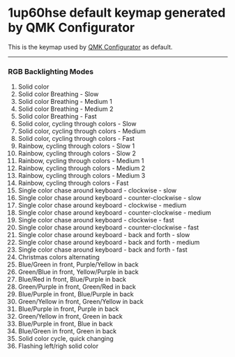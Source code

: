 # 1up60hse default keymap generated by QMK Configurator

This is the keymap used by [QMK Configurator](https://config.qmk.fm/#/1upkeyboards/1up60hse/LAYOUT_60_ansi) as default.  

------------

### RGB Backlighting Modes

1. Solid color
2. Solid color Breathing - Slow
3. Solid color Breathing - Medium 1
4. Solid color Breathing - Medium 2
5. Solid color Breathing - Fast
6. Solid color, cycling through colors - Slow
7. Solid color, cycling through colors - Medium
8. Solid color, cycling through colors - Fast
9. Rainbow, cycling through colors - Slow 1
10. Rainbow, cycling through colors - Slow 2
11. Rainbow, cycling through colors - Medium 1
12. Rainbow, cycling through colors - Medium 2
13. Rainbow, cycling through colors - Medium 3
14. Rainbow, cycling through colors - Fast
15. Single color chase around keyboard - clockwise - slow
16. Single color chase around keyboard - counter-clockwise - slow
17. Single color chase around keyboard - clockwise - medium
18. Single color chase around keyboard - counter-clockwise - medium
19. Single color chase around keyboard - clockwise - fast
20. Single color chase around keyboard - counter-clockwise - fast
21. Single color chase around keyboard - back and forth - slow
22. Single color chase around keyboard - back and forth - medium
23. Single color chase around keyboard - back and forth - fast
24. Christmas colors alternating 
25. Blue/Green in front, Purple/Yellow in back
26. Green/Blue in front, Yellow/Purple in back
27. Blue/Red in front, Blue/Purple in back 
28. Green/Purple in front, Green/Red in back
29. Blue/Purple in front, Blue/Purple in back
30. Green/Yellow in front, Green/Yellow in back
31. Blue/Purple in front, Purple in back
32. Green/Yellow in front, Green in back
33. Blue/Purple in front, Blue in back
34. Blue/Green in front, Green in back
35. Solid color cycle, quick changing
36. Flashing left/righ solid color
